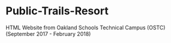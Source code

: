 # Public-Trails-Resort
HTML Website from Oakland Schools Technical Campus (OSTC) (September 2017 - February 2018)
